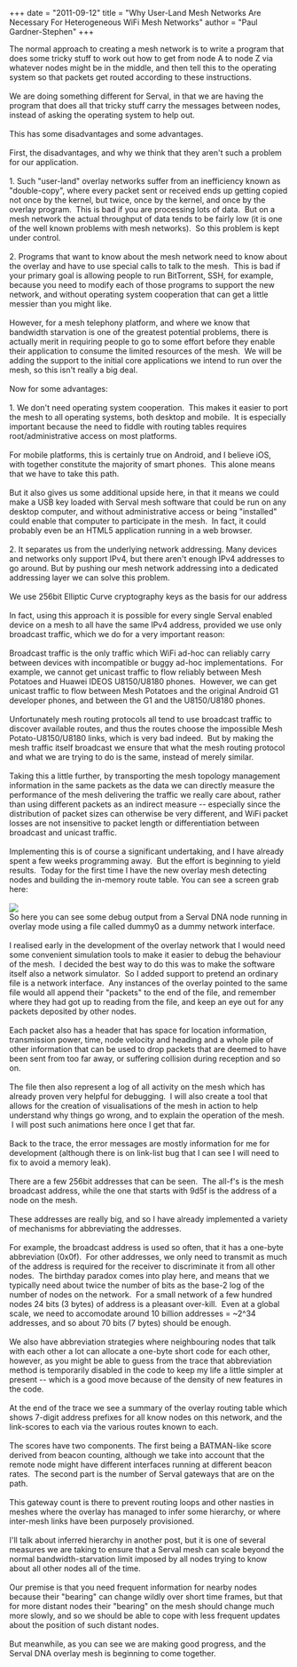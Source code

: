 +++
date = "2011-09-12"
title = "Why User-Land Mesh Networks Are Necessary For Heterogeneous WiFi Mesh Networks"
author = "Paul Gardner-Stephen"
+++

<div class="post-body entry-content" id="post-body-5155843293206904401" itemprop="description articleBody">
The normal approach to creating a mesh network is to write a program that does some tricky stuff to work out how to get from node A to node Z via whatever nodes might be in the middle, and then tell this to the operating system so that packets get routed according to these instructions.<br/>
<br/>
We are doing something different for Serval, in that we are having the program that does all that tricky stuff carry the messages between nodes, instead of asking the operating system to help out.<br/>
<br/>
This has some disadvantages and some advantages.<br/>
<br/>
First, the disadvantages, and why we think that they aren't such a problem for our application. <br/>
<br/>
1. Such "user-land" overlay networks suffer from an inefficiency known as "double-copy", where every packet sent or received ends up getting copied not once by the kernel, but twice, once by the kernel, and once by the overlay program.  This is bad if you are processing lots of data.  But on a mesh network the actual throughput of data tends to be fairly low (it is one of the well known problems with mesh networks).  So this problem is kept under control.<br/>
<br/>
2. Programs that want to know about the mesh network need to know about the overlay and have to use special calls to talk to the mesh.  This is bad if your primary goal is allowing people to run BitTorrent, SSH, for example, because you need to modify each of those programs to support the new network, and without operating system cooperation that can get a little messier than you might like.<br/>
<br/>
However, for a mesh telephony platform, and where we know that bandwidth starvation is one of the greatest potential problems, there is actually merit in requiring people to go to some effort before they enable their application to consume the limited resources of the mesh.  We will be adding the support to the initial core applications we intend to run over the mesh, so this isn't really a big deal.<br/>
<br/>
Now for some advantages:<br/>
<br/>
1. We don't need operating system cooperation.  This makes it easier to port the mesh to all operating systems, both desktop and mobile.  It is especially important because the need to fiddle with routing tables requires root/administrative access on most platforms.<br/>
<br/>
For mobile platforms, this is certainly true on Android, and I believe iOS, with together constitute the majority of smart phones.  This alone means that we have to take this path. <br/>
<br/>
But it also gives us some additional upside here, in that it means we could make a USB key loaded with Serval mesh software that could be run on any desktop computer, and without administrative access or being "installed" could enable that computer to participate in the mesh.  In fact, it could probably even be an HTML5 application running in a web browser.<br/>
<br/>
2. It separates us from the underlying network addressing. Many devices and networks only support IPv4, but there aren't enough IPv4 addresses to go around. But by pushing our mesh network addressing into a dedicated addressing layer we can solve this problem. <br/>
<br/>
We use 256bit Elliptic Curve cryptography keys as the basis for our address<br/>
<br/>
In fact, using this approach it is possible for every single Serval enabled device on a mesh to all have the same IPv4 address, provided we use only broadcast traffic, which we do for a very important reason:<br/>
<br/>
Broadcast traffic is the only traffic which WiFi ad-hoc can reliably carry between devices with incompatible or buggy ad-hoc implementations.  For example, we cannot get unicast traffic to flow reliably between Mesh Potatoes and Huawei IDEOS U8150/U8180 phones.  However, we can get unicast traffic to flow between Mesh Potatoes and the original Android G1 developer phones, and between the G1 and the U8150/U8180 phones. <br/>
<br/>
Unfortunately mesh routing protocols all tend to use broadcast traffic to discover available routes, and thus the routes choose the impossible Mesh Potato-U8150/U8180 links, which is very bad indeed.  But by making the mesh traffic itself broadcast we ensure that what the mesh routing protocol and what we are trying to do is the same, instead of merely similar.<br/>
<br/>
Taking this a little further, by transporting the mesh topology management information in the same packets as the data we can directly measure the performance of the mesh delivering the traffic we really care about, rather than using different packets as an indirect measure -- especially since the distribution of packet sizes can otherwise be very different, and WiFi packet losses are not insensitive to packet length or differentiation between broadcast and unicast traffic.<br/>
<br/>
Implementing this is of course a significant undertaking, and I have already spent a few weeks programming away.  But the effort is beginning to yield results.  Today for the first time I have the new overlay mesh detecting nodes and building the in-memory route table. You can see a screen grab here:<br/>
<br/>
<a href="http://4.bp.blogspot.com/-Gxgilgn8CSI/Tm4K9Ji4zvI/AAAAAAAAAC0/EFgHl5Y4axE/s1600/TerminalScreenSnapz001.png"><img src="http://4.bp.blogspot.com/-Gxgilgn8CSI/Tm4K9Ji4zvI/AAAAAAAAAC0/EFgHl5Y4axE/s640/TerminalScreenSnapz001.png"/></a><br/>
So here you can see some debug output from a Serval DNA node running in overlay mode using a file called dummy0 as a dummy network interface.<br/>
<br/>
I realised early in the development of the overlay network that I would need some convenient simulation tools to make it easier to debug the behaviour of the mesh.  I decided the best way to do this was to make the software itself also a network simulator.  So I added support to pretend an ordinary file is a network interface.  Any instances of the overlay pointed to the same file would all append their "packets" to the end of the file, and remember where they had got up to reading from the file, and keep an eye out for any packets deposited by other nodes. <br/>
<br/>
Each packet also has a header that has space for location information, transmission power, time, node velocity and heading and a whole pile of other information that can be used to drop packets that are deemed to have been sent from too far away, or suffering collision during reception and so on.<br/>
<br/>
The file then also represent a log of all activity on the mesh which has already proven very helpful for debugging.  I will also create a tool that allows for the creation of visualisations of the mesh in action to help understand why things go wrong, and to explain the operation of the mesh.  I will post such animations here once I get that far.<br/>
<br/>
Back to the trace, the error messages are mostly information for me for development (although there is on link-list bug that I can see I will need to fix to avoid a memory leak).<br/>
<br/>
There are a few 256bit addresses that can be seen.  The all-f's is the mesh broadcast address, while the one that starts with 9d5f is the address of a node on the mesh. <br/>
<br/>
These addresses are really big, and so I have already implemented a variety of mechanisms for abbreviating the addresses. <br/>
<br/>
For example, the broadcast address is used so often, that it has a one-byte abbreviation (0x0f).  For other addresses, we only need to transmit as much of the address is required for the receiver to discriminate it from all other nodes.  The birthday paradox comes into play here, and means that we typically need about twice the number of bits as the base-2 log of the number of nodes on the network.  For a small network of a few hundred nodes 24 bits (3 bytes) of address is a pleasant over-kill.  Even at a global scale, we need to accomodate around 10 billion addresses = ~2^34 addresses, and so about 70 bits (7 bytes) should be enough.<br/>
<br/>
We also have abbreviation strategies where neighbouring nodes that talk with each other a lot can allocate a one-byte short code for each other, however, as you might be able to guess from the trace that abbreviation method is temporarily disabled in the code to keep my life a little simpler at present -- which is a good move because of the density of new features in the code.<br/>
<br/>
At the end of the trace we see a summary of the overlay routing table which shows 7-digit address prefixes for all know nodes on this network, and the link-scores to each via the various routes known to each.<br/>
<br/>
The scores have two components. The first being a BATMAN-like score derived from beacon counting, although we take into account that the remote node might have different interfaces running at different beacon rates.  The second part is the number of Serval gateways that are on the path. <br/>
<br/>
This gateway count is there to prevent routing loops and other nasties in meshes where the overlay has managed to infer some hierarchy, or where inter-mesh links have been purposely provisioned.<br/>
<br/>
I'll talk about inferred hierarchy in another post, but it is one of several measures we are taking to ensure that a Serval mesh can scale beyond the normal bandwidth-starvation limit imposed by all nodes trying to know about all other nodes all of the time.<br/>
<br/>
Our premise is that you need frequent information for nearby nodes because their "bearing" can change wildly over short time frames, but that for more distant nodes their "bearing" on the mesh should change much more slowly, and so we should be able to cope with less frequent updates about the position of such distant nodes.<br/>
<br/>
But meanwhile, as you can see we are making good progress, and the Serval DNA overlay mesh is beginning to come together.
<div></div>
</div>